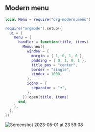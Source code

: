 ## Modern menu

```lua
local Menu = require("org-modern.menu")

require("orgmode").setup({
  ui = {
    menu = {
      handler = function(title, items)
        Menu:new({
          window = {
            margin = { 1, 0, 1, 0 },
            padding = { 0, 1, 0, 1 },
            title_pos = "center",
            border = "single",
            zindex = 1000,
          },
          icons = {
            separator = "➜",
          },
        }):open(title, items)
      end,
    },
  },
})
```

![Screenshot 2023-05-01 at 23 59 08](https://user-images.githubusercontent.com/57654917/235530277-94bbd233-4030-4fe5-83bd-91c0f133bd00.png)
